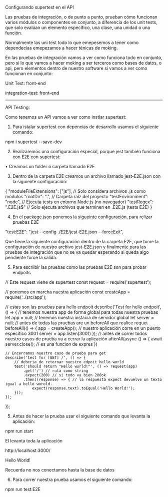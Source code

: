 Configurando supertest en el API 

Las pruebas de integración, o de punto a punto, prueban cómo funcionan varios módulos o componentes en conjunto, a diferencia de los unit tests, que solo evalúan un elemento específico, una clase, una unidad o una función.

Normalmente las uni test todo lo que emepesemos a tener como dependecias emepezamos a hacer ténicas de moking.

En las pruebas de integración vamos a ver como funciona todo en conjunto, pero si lo que vamos a hacer moking a ser terceros como 
bases de datos, o api, pero elementos dentro de nuestro software 
si vamos a ver como funcionan en conjunto:

Unit Test: front-end

integration-test: front-end

-------------------------------------------------------------------

API Testing:

Como tenemos un API vamos a ver como instlar supertest:

1. Para istalar supertest con depencias de desarrollo usamos el siguiente comando:

npm i supertest --save-dev 

2. Realizaremos una configuración especial, porque jest también funciona con E2E con supertest:

 • Creamos un folder o carpeta llamado E2E

3. Dentro de la carpeta E2E creamos un archivo llamado jest-E2E.json con la siguiente configuración:


{
  "moduleFileExtensions": ["js"], // Solo considera archivos .js como módulos
  "rootDir": ".",                 // Carpeta raíz del proyecto
  "testEnvironment": "node",      // Ejecuta tests en entorno Node.js (no navegador)
  "testRegex": ".E2E.js$"         // Solo ejecuta archivos que terminen en .E2E.js (tests E2E)
}

4. En el packege.json ponemos la sigueinte configuración, para relizar pruebas E2E

  "test:E2E": "jest --config ./E2E/jest-E2E.json --forceExit",


Que tiene la siguiente configuración dentro de la carpeta E2E, que tome la configuración de nuestro archivo jest-E2E.json y finalmente para las pruebas
de integración que no se va quedar esperando si queda algo pendiente force la 
salida.

5. Para escriibir las pruebas como las pruebas E2E son para probar endpoits

// Este request viene de supertest
const request = require('supertest');

// ponemos en marcha nuestra aplicación
const createApp = require('../src/app');

// estas son las pruebas para hello endpoit
describe('Test for hello endpoit', () => {
    // tenemos nuestra app de forma global para todas nuestra pruebas
    let app = null;
    // tenemos nuestra instacia de servidor global
    let server = null;
    // antes de todas las pruebas are un beforeAll que realice requet
    beforeAll(() => {
        app = createApp();
        // nuestro aplicación corre en un puerto especifico 3001
        server = app.listen(3001)
    });
    // antes de correr todos nuestro casos de prueba va a cerrar la aplicación
    afterAll(async () => {
        await server.close();
        // es una funcion de expres
    })

    // Encerramos nuestro caso de prueba para get
    describe('test for [GET] /', () => {
        // deberia de retornar nuestro edpoit hello world
        test('should return "Hello world!"', () => request(app)
            .get('/') // ruta como string
            .expect(200) // si todo va bien 200ok
            .then((response) => { // la respuesta expect devuelve un texto igual a hello worold.
                expect(response.text).toEqual('Hello World!'); 
        }));
    });
});

5. Antes de hacer la prueba usar el siguiente comando que levanta la aplicación:

npm run start

El levanta toda la aplicación

http://localhost:3000/

Hello World!

Recuerda no nos conectamos hasta la base de datos

6. Para correr nuestra prueba usamos el siguiente comando:

npm run test:E2E




